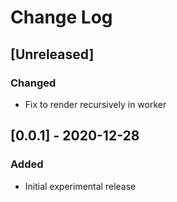# Change Log

## [Unreleased]
### Changed
- Fix to render recursively in worker

## [0.0.1] - 2020-12-28
### Added
- Initial experimental release
